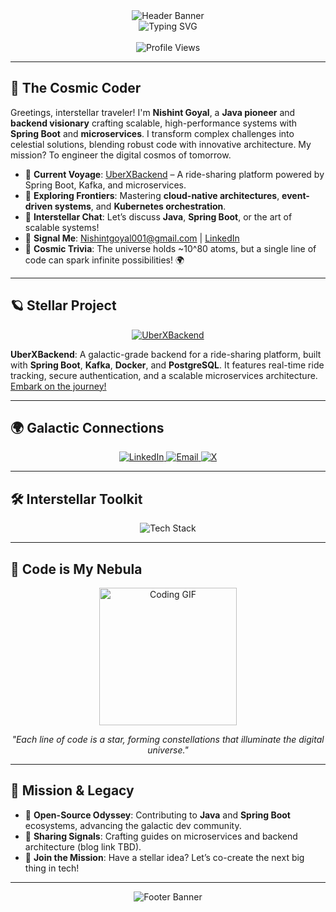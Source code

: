 <div align="center">
  <img src="https://capsule-render.vercel.app/api?type=wave&color=0:0A0E2B,100:6B7280&height=250&section=header&text=Nishint%20Goyal&fontSize=90&fontColor=B4C4FF&animation=twinkling&fontAlignY=45&font=Orbitron" alt="Header Banner" />
</div>

<div align="center">
  <img src="https://readme-typing-svg.herokuapp.com?font=Space+Mono&size=32&duration=3000&pause=500&color=B4C4FF&center=true&vCenter=true&width=700&lines=Java+Cosmonaut+%F0%9F%9A%80;Spring+Boot+Stellar+Architect;Microservices+Galactic+Innovator;Building+the+Universe+of+Backend" alt="Typing SVG" />
</div>

<br>

<div align="center">
  <img src="https://img.shields.io/badge/Profile%20Views-0A0E2B?style=flat-square&labelColor=0A0E2B&color=6B7280" alt="Profile Views" />
</div>

---

## 🌌 The Cosmic Coder

Greetings, interstellar traveler! I'm **Nishint Goyal**, a **Java pioneer** and **backend visionary** crafting scalable, high-performance systems with **Spring Boot** and **microservices**. I transform complex challenges into celestial solutions, blending robust code with innovative architecture. My mission? To engineer the digital cosmos of tomorrow.

- 🌠 **Current Voyage**: [UberXBackend](https://github.com/Nishint0001/UberXBackend) – A ride-sharing platform powered by Spring Boot, Kafka, and microservices.
- 🚀 **Exploring Frontiers**: Mastering **cloud-native architectures**, **event-driven systems**, and **Kubernetes orchestration**.
- 💬 **Interstellar Chat**: Let’s discuss **Java**, **Spring Boot**, or the art of scalable systems!
- 📧 **Signal Me**: [Nishintgoyal001@gmail.com](mailto:Nishintgoyal001@gmail.com) | [LinkedIn](https://www.linkedin.com/in/nishintgoyal/)
- 🌟 **Cosmic Trivia**: The universe holds ~10^80 atoms, but a single line of code can spark infinite possibilities! 🌍

---

## 🪐 Stellar Project

<div align="center">
  <a href="https://github.com/Nishint0001/UberXBackend">
    <img src="https://img.shields.io/badge/UberXBackend-Explore%20the%20Code-6B7280?style=for-the-badge&logo=github&logoColor=B4C4FF&labelColor=0A0E2B" alt="UberXBackend" />
  </a>
</div>

**UberXBackend**: A galactic-grade backend for a ride-sharing platform, built with **Spring Boot**, **Kafka**, **Docker**, and **PostgreSQL**. It features real-time ride tracking, secure authentication, and a scalable microservices architecture. [Embark on the journey!](https://github.com/Nishint0001/UberXBackend)

---

## 🌍 Galactic Connections

<div align="center">
  <a href="https://www.linkedin.com/in/nishintgoyal/" target="_blank">
    <img src="https://img.shields.io/badge/LinkedIn-0A66C2?style=flat-square&logo=linkedin&logoColor=white&labelColor=0A0E2B" alt="LinkedIn" />
  </a>
  <a href="mailto:Nishintgoyal001@gmail.com" target="_blank">
    <img src="https://img.shields.io/badge/Email-D14836?style=flat-square&logo=gmail&logoColor=white&labelColor=0A0E2B" alt="Email" />
  </a>
  <a href="https://x.com/nishintgoyal" target="_blank">
    <img src="https://img.shields.io/badge/X-000000?style=flat-square&logo=x&logoColor=white&labelColor=0A0E2B" alt="X" />
  </a>
</div>

---

## 🛠️ Interstellar Toolkit

<div align="center">
  <img src="https://skillicons.dev/icons?i=java,spring,mysql,postgresql,redis,kafka,aws,gcp,docker,git,jenkins,kubernetes,graphql,linux,postman,maven,hibernate,nginx&perline=9" alt="Tech Stack" />
</div>

---

## 🎨 Code is My Nebula

<div align="center">
  <img src="https://media.giphy.com/media/26ufnwz3wDUli7GU0/giphy.gif" width="220" alt="Coding GIF" />
  <p><i>"Each line of code is a star, forming constellations that illuminate the digital universe."</i></p>
</div>

---

## 🌠 Mission & Legacy

- 🌌 **Open-Source Odyssey**: Contributing to **Java** and **Spring Boot** ecosystems, advancing the galactic dev community.
- 📡 **Sharing Signals**: Crafting guides on microservices and backend architecture (blog link TBD).
- 🤝 **Join the Mission**: Have a stellar idea? Let’s co-create the next big thing in tech!

---

<div align="center">
  <img src="https://capsule-render.vercel.app/api?type=wave&color=0:0A0E2B,100:6B7280&height=160&section=footer&animation=twinkling" alt="Footer Banner" />
</div>
